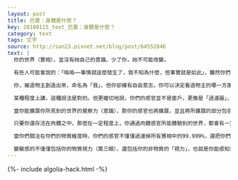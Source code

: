 ```yaml
---
layout: post
title: 巴夏：身體是什麼？
key: 20180115_text_巴夏：身體是什麼？
category: text
tags: 文字
source: http://san23.pixnet.net/blog/post/64552846
text: |
  你的世界（實相），並沒有祂自己的意識。少了你，祂不可能改變。

  有些人可能會說的：「嗚嗚⋯⋯事情就這麼發生了，我不知為什麼，但事實就是如此」，雖然你們可以假裝「事實就是如此」，但事實根本不可能就是如此。生活，並非發生在你身上，而是通過你才能發生。因為你們每個人，每個存在於造物主之內的每個造物，都是造物主的眼睛，這樣造物主就能夠從另一個不同的角度、不同的視角來觀看祂自己。

  你，被造物主創造出來，命名為「我」，但你卻擁有自由意志。你可以決定看造物主的哪一方面，以及如何看。你們中的很多人，在經過後天的教育後，都認為你的身體感官是用來「看」世界的。你們的教導，讓你們認為：身體感官是窗戶，讓你們可以看見世界。

  某種程度上講，這種說法是對的。但更確切地說，你們的感官並不是窗戶，更像是「過濾器」，過濾掉99%你不需要看到的，或者不想看的東西。你的身體感官讓你可以看見你最為相信的世界，而這才是身體的目的。

  當你能擴展你所見到的世界的覺察力（意識），那你的感官也將擴展，並且將所擴展的部分包容進來（意思：你能感知到你所擴展的意識）。

  只要你還存活在肉體之中，那麼在一定程度上，你通過肉體感官所能體驗到的世界，都會有一定的限制。但這種限制，比你們社會所教給你們的「你所能看到的物質世界」，有更多的靈活性（餘地）。

  當你們關注在你們的物質維度時，你們的感官不僅僅過濾掉所有實相中的99.999%，還把你們維度中的99.999%的實相也給過濾掉，這一點你們的科學家已經明白了。你們只能看見極小範圍的光，也只能聽見極小範圍的聲音。而當你不斷擴展你的視野和洞察力，漸漸地，你會對一直存在於你周圍的能量變得更加敏感。

  變敏感的不僅僅包括你的物質視力（第三眼），還包括你的非物質的「視力」，也就是你能感知到各種形式的信息。這就是為什麼，在這個轉化時期，很多人開始看見「不在那裡」的東西，聽到「不在那裡」的聲音。但這些東西本來就在那裡，只是和你的頻率不同罷了。
---
```


{%- include algolia-hack.html -%}
